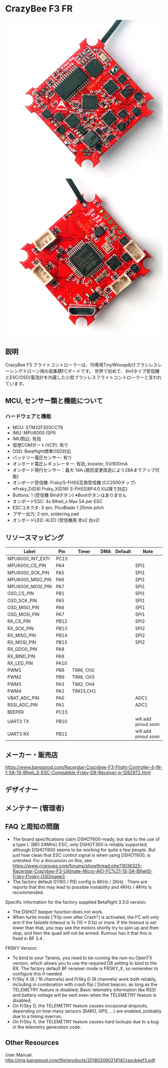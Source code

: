 # CrazyBee F3 FR
![CrazyBee F3 FR front](images/CrazyBeeF3FRtop.jpg)
![CrazyBee F3 FR back](images/CrazyBeeF3FRbottom.jpg)

## 説明
CrazyBee F3 フライトコントローラーは、1S専用TinyWhoop向けブラシレスレーシングドローン用の高集積FCボードです。
世界で初めて、4in1タイプ受信機とESC/OSD/電流計を内蔵した小型ブラシレスフライトコントローラーと言われています。

## MCU, センサー類と機能について

### ハードウェアと機能

  - MCU: STM32F303CCT6
  - IMU: MPU6000 (SPI) 
  - IMU割込: 有効
  - 仮想COMポート(VCP): 有り
  - OSD: Betaflight標準OSD対応
  - バッテリー電圧センサー: 有り
  - オンボード電圧レギュレーター: 有効, booster, 5V/800mA
  - オンボード現行センサー：最大 14A (抵抗変更改造により28Aまでアップ可能)
  - オンボード受信機: Frsky/S-FHSS互換受信機 (CC2500チップ) ※Frsky_D(D8) Frsky_X(D16) S-FHSS(BF4.0.X以降で対応)
  - Buttons: 1 (受信機 Bindボタン) ※Bootボタンはありません
  - オンボードESC: 4x Blheli_s Max 5A per ESC
  - ESCコネクタ: 3-pin, PicoBlade 1.25mm pitch
  - ブザー出力: 2-pin, soldering pad
  - オンボードLED: 4LED (受信機用 赤x2 白x2)

## リソースマッピング

| Label                      | Pin | Timer  | DMA | Default     | Note                             |
|----------------------------|------|-------|-----|-------------|----------------------------------|
| MPU6000_INT_EXTI           | PC13 |       |     |             |                                  |
| MPU6000_CS_PIN             | PA4  |       |     |             |    SPI1                          |
| MPU6000_SCK_PIN            | PA5  |       |     |             |    SPI1                          |
| MPU6000_MISO_PIN           | PA6  |       |     |             |    SPI1                          |
| MPU6000_MOSI_PIN           | PA7  |       |     |             |    SPI1                          |
| OSD_CS_PIN                 | PB1  |       |     |             |    SPI1                          |
| OSD_SCK_PIN                | PA5  |       |     |             |    SPI1                          |
| OSD_MISO_PIN               | PA6  |       |     |             |    SPI1                          |
| OSD_MOSI_PIN               | PA7  |       |     |             |    SPI1                          |
| RX_CS_PIN                  | PB12 |       |     |             |    SPI2                          |
| RX_SCK_PIN                 | PB13 |       |     |             |    SPI2                          |
| RX_MISO_PIN                | PB14 |       |     |             |    SPI2                          |
| RX_MOSI_PIN                | PB15 |       |     |             |    SPI2                          |
| RX_GDO0_PIN                | PA8  |       |     |             |                                  |
| RX_BIND_PIN                | PA9  |       |     |             |                                  |
| RX_LED_PIN                 | PA10 |       |     |             |                                  |
| PWM1                       | PB8  | TIM8, CH2 | |             |                                  |
| PWM2                       | PB9  | TIM8, CH3 | |             |                                  |
| PWM3                       | PA3  | TIM2, CH4 | |             |                                  |
| PWM4                       | PA2  | TIM15,CH1 | |             |                                  |
| VBAT_ADC_PIN               | PA0  |       |     |             |      ADC1                        |
| RSSI_ADC_PIN               | PA1  |       |     |             |      ADC1                        |
| BEEPER                     | PC15 |       |     |             |                                  |
| UART3 TX                   | PB10 |       |     |             |      will add pinout soon        |
| UART3 RX                   | PB11 |       |     |             |      will add pinout soon        |


## メーカー・販売店

https://www.banggood.com/Racerstar-Crazybee-F3-Flight-Controller-4-IN-1-5A-1S-Blheli_S-ESC-Compatible-Frsky-D8-Receiver-p-1262972.html

## デザイナー

## メンテナー (管理者)

## FAQ と周知の問題

 - The board specifications claim DSHOT600-ready, but due to the use of a type L (BB1 24MHz) ESC, only DSHOT300 is reliably supported, although DSHOT600 seems to be working for quite a few people. But just how clean that ESC control signal is when using DSHOT600, is untested. For a discussion on this, see https://www.rcgroups.com/forums/showthread.php?3036325-Racerstar-Crazybee-F3-Ultimate-Micro-AIO-FC%21-1S-5A-BlheliS-Frsky-Flysky-OSD/page3 .
- The factory default GYRO / PID config is 8KHz / 2KHz . There are reports that this may lead to possible instability and 4KHz / 4KHz is recommended.

Specific information for the factory supplied Betaflight 3.3.0 version:

- The DSHOT beeper function does not work.
- When turtle mode ("Flip over after Crash") is activated, the FC will only arm if the failsafe timeout is 1s (10 * 0.1s) or more. If the timeout is set lower than that, you may see the motors shortly try to spin up and then stop, and then the quad will not be armed. Rumour has it that this is fixed in BF 3.4 .

FRSKY Version:
- To bind to your Taranis, you need to be running the non-eu OpenTX version, which allows you to use the required D8 setting to bind to the RX. The factory default BF receiver mode is FRSKY_X, so remember to configure this if needed.
- FrSky X (8 / 16 channels) and FrSky D (8 channels) work both reliably, including in combination with crash flip / Dshot beacon, as long as the TELEMETRY feature is disabled;
Basic telemetry information like RSSI and battery voltage will be sent even when the TELEMETRY feature is disabled;
- On FrSky D, the TELEMETRY feature causes occasional dropouts, depending on how many sensors (BARO, GPS, ...) are enabled, probably due to a timing overrun;
- On FrSky X, the TELEMETRY feature causes hard lockups due to a bug in the telemetry generation code.


## Other Resources
   User Manual: http://img.banggood.com/file/products/20180209021414Crazybeef3.pdf

